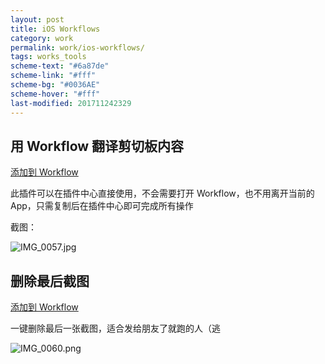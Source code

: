 ```yaml
---
layout: post
title: iOS Workflows
category: work
permalink: work/ios-workflows/
tags: works_tools
scheme-text: "#6a87de"
scheme-link: "#fff"
scheme-bg: "#0036AE"
scheme-hover: "#fff"
last-modified: 201711242329
---
```


## 用 Workflow 翻译剪切板内容
[添加到 Workflow](https://workflow.is/workflows/0ace2b0aecdf4ff1a77ce2dcb49f4ca5)

此插件可以在插件中心直接使用，不会需要打开 Workflow，也不用离开当前的 App，只需复制后在插件中心即可完成所有操作

截图：

![IMG_0057.jpg](https://lwqh4t3.yoooooooo.tk/images/2017/05/04/IMG_0057.jpg)


## 删除最后截图
[添加到 Workflow](https://workflow.is/workflows/0a7ca76a434446e59df80601ba953953)

一键删除最后一张截图，适合发给朋友了就跑的人（逃

![IMG_0060.png](https://lwqh4t3.yoooooooo.tk/images/2017/05/04/IMG_0060.png)